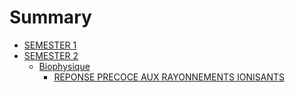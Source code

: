 # Summary

- [SEMESTER 1](./s1/README.md)
- [SEMESTER 2](./s2/README.md)
    - [Biophysique](./s2/1_bio.md)
        - [REPONSE PRECOCE AUX RAYONNEMENTS IONISANTS](./s2/1_ADN.md)
